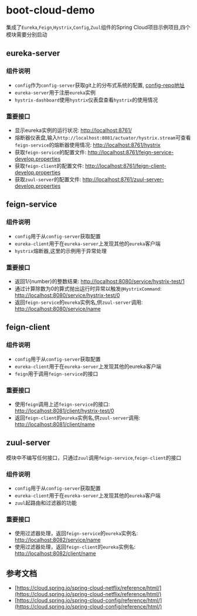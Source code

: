 # boot-cloud-demo
集成了`Eureka`,`Feign`,`Hystrix`,`Config`,`Zuul`组件的Spring Cloud项目示例项目,四个模块需要分别启动

## eureka-server
### 组件说明
- `config`作为`config-server`获取git上的分布式系统的配置,
 [config-repo地址](https://github.com/B3C2BAB2/config-repo)
- `eureka-server`用于注册`eureka`实例
- `hystrix-dashboard`使用`hystrix`仪表盘查看`hystrix`的使用情况

### 重要接口
- 显示eureka实例的运行状况:
[http://localhost:8761/](http://localhost:8761/)
- 熔断器仪表盘,输入`http://localhost:8081/actuator/hystrix.stream`可查看`feign-service`的熔断器使用情况:
[http://localhost:8761/hystrix](http://localhost:8761/hystrix)
- 获取`feign-service`的配置文件:
[http://localhost:8761/feign-service-develop.properties](http://localhost:8761/feign-service-develop.properties)
- 获取`feign-client`的配置文件:
[http://localhost:8761/feign-client-develop.properties](http://localhost:8761/feign-client-develop.properties)
- 获取`zuul-server`的配置文件:
[http://localhost:8761/zuul-server-develop.properties](http://localhost:8761/zuul-server-develop.properties)

## feign-service
### 组件说明
- `config`用于从`config-server`获取配置
- `eureka-client`用于在`eureka-server`上发现其他的`eureka`客户端
- `hystrix`熔断器,这里的示例用于异常处理

### 重要接口
- 返回1/{number}的整数结果:
[http://localhost:8080/service/hystrix-test/1](http://localhost:8080/service/hystrix-test/1)
- 通过计算除数为0的算式抛出运行时异常以触发`@HystrixCommand`:
[http://localhost:8080/service/hystrix-test/0](http://localhost:8080/service/hystrix-test/0)
- 返回`feign-service`的`eureka`实例名,供`zuul-server`调用:
[http://localhost:8080/service/name](http://localhost:8080/service/name)

## feign-client
### 组件说明
- `config`用于从`config-server`获取配置
- `eureka-client`用于在`eureka-server`上发现其他的eureka客户端
- `feign`用于调用`feign-service`的接口

### 重要接口
- 使用`feign`调用上述`feign-service`的接口:
[http://localhost:8081/client/hystrix-test/0](http://localhost:8081/client/hystrix-test/0)
- 返回`feign-client`的`eureka`实例名,供`zuul-server`调用:
[http://localhost:8081/client/name](http://localhost:8081/client/name)

## zuul-server
模块中不编写任何接口，只通过`zuul`调用`feign-service`,`feign-client`的接口
### 组件说明
- `config`用于从`config-server`获取配置
- `eureka-client`用于在`eureka-server`上发现其他的`eureka`客户端
- `zuul`起路由和过滤器的功能

### 重要接口
- 使用过滤器处理，返回`feign-service`的`eureka`实例名:
[http://localhost:8082/service/name](http://localhost:8082/service/name)
- 使用过滤器处理，返回`feign-client`的`eureka`实例名:
[http://localhost:8082/client/name](http://localhost:8082/client/name)

## 参考文档
* [https://cloud.spring.io/spring-cloud-netflix/reference/html/](https://cloud.spring.io/spring-cloud-netflix/reference/html/)
* [https://cloud.spring.io/spring-cloud-config/reference/html/](https://cloud.spring.io/spring-cloud-config/reference/html/)